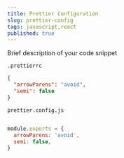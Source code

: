 ```yaml
---
title: Prettier Configuration
slug: prettier-config
tags: javascript,react
published: true
---
```

Brief description of your code snippet

<!-- Make sure to change the language -->
`.prettierrc`

```json
{
  "arrowParens": "avoid",
  "semi": false
}

```


`prettier.config.js`


```javascript

module.exports = {
  arrowParens: 'avoid',
  semi: false,
}

```
